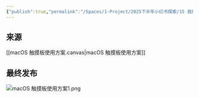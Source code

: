 ```yaml
---
{"publish":true,"permalink":"/Spaces/1-Project/2025下半年小红书探索/15 我奶奶用了都说丝滑的mac触控板配置方案.md","created":"2025-07-22","modified":"2025-07-24","published":"2025-07-25T23:39:24.358+08:00","cssclasses":""}
---
```



## 来源

[[macOS 触摸板使用方案.canvas|macOS 触摸板使用方案]]

## 最终发布

![macOS 触摸板使用方案1.png](https://pub-pic.oldwinter.top/2025/07/e23a3834c066ab3a5114be9db0266522.png)
